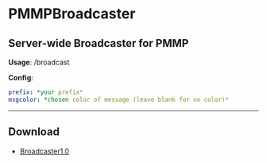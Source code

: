 # PMMPBroadcaster
## Server-wide Broadcaster for PMMP




**Usage**: /broadcast <message>


**Config**:
```yml
prefix: *your prefix*
msgcolor: *chosen color of message (leave blank for no color)*
```
------------------------------------------------------------------------------------------------
  
## Download
  - [Broadcaster1.0](https://github.com/ThePlaneGuy45/PMMPBroadcaster/blob/main/other/Broadcaster1.0.phar?raw=true)
